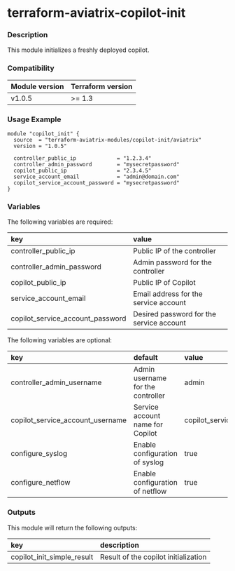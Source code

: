 # terraform-aviatrix-copilot-init

### Description
This module initializes a freshly deployed copilot.

### Compatibility
Module version | Terraform version
:--- | :---
v1.0.5 | >= 1.3

### Usage Example
```hcl
module "copilot_init" {
  source  = "terraform-aviatrix-modules/copilot-init/aviatrix"
  version = "1.0.5"

  controller_public_ip             = "1.2.3.4"
  controller_admin_password        = "mysecretpassword"
  copilot_public_ip                = "2.3.4.5"
  service_account_email            = "admin@domain.com"
  copilot_service_account_password = "mysecretpassword"
}
```

### Variables
The following variables are required:

key | value
:--- | :---
controller_public_ip | Public IP of the controller
controller_admin_password | Admin password for the controller
copilot_public_ip | Public IP of Copilot
service_account_email | Email address for the service account
copilot_service_account_password | Desired password for the service account

The following variables are optional:

key | default | value 
:---|:---|:---
controller_admin_username | Admin username for the controller | admin
copilot_service_account_username | Service account name for Copilot | copilot_service_account
configure_syslog | Enable configuration of syslog | true
configure_netflow | Enable configuration of netflow | true

### Outputs
This module will return the following outputs:

key | description
:---|:---
copilot_init_simple_result | Result of the copilot initialization
